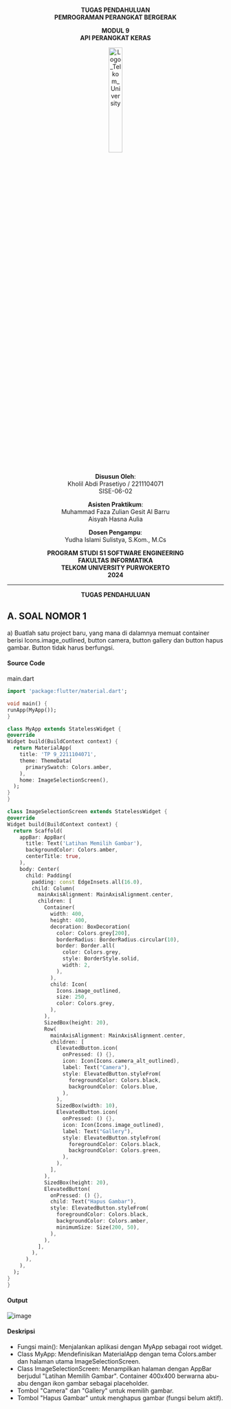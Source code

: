 <div align="center">

**TUGAS PENDAHULUAN**  
**PEMROGRAMAN PERANGKAT BERGERAK**

**MODUL 9**  
**API PERANGKAT KERAS**

<img src="https://github.com/user-attachments/assets/8ffbc3d9-1f18-4a72-8723-692ba5757f0c" alt="Logo_Telkom_University" width="25%">

**Disusun Oleh**:  
Kholil Abdi Prasetiyo / 2211104071  
SISE-06-02

**Asisten Praktikum**:  
Muhammad Faza Zulian Gesit Al Barru  
Aisyah Hasna Aulia

**Dosen Pengampu**:  
Yudha Islami Sulistya, S.Kom., M.Cs

**PROGRAM STUDI S1 SOFTWARE ENGINEERING**  
**FAKULTAS INFORMATIKA**  
**TELKOM UNIVERSITY PURWOKERTO**  
**2024**
</div>

---
<div align="center">
  
**TUGAS PENDAHULUAN**  
  
</div>


## A. SOAL NOMOR 1
a) Buatlah satu project baru, yang mana di dalamnya memuat container berisi Icons.image_outlined, button camera, button gallery dan button hapus gambar. Button tidak harus berfungsi.

#### Source Code
main.dart
  ```dart
import 'package:flutter/material.dart';

void main() {
  runApp(MyApp());
}

class MyApp extends StatelessWidget {
  @override
  Widget build(BuildContext context) {
    return MaterialApp(
      title: 'TP 9_2211104071',
      theme: ThemeData(
        primarySwatch: Colors.amber,
      ),
      home: ImageSelectionScreen(),
    );
  }
}

class ImageSelectionScreen extends StatelessWidget {
  @override
  Widget build(BuildContext context) {
    return Scaffold(
      appBar: AppBar(
        title: Text('Latihan Memilih Gambar'),
        backgroundColor: Colors.amber,
        centerTitle: true,
      ),
      body: Center(
        child: Padding(
          padding: const EdgeInsets.all(16.0),
          child: Column(
            mainAxisAlignment: MainAxisAlignment.center,
            children: [
              Container(
                width: 400,
                height: 400,
                decoration: BoxDecoration(
                  color: Colors.grey[200],
                  borderRadius: BorderRadius.circular(10),
                  border: Border.all(
                    color: Colors.grey,
                    style: BorderStyle.solid,
                    width: 2,
                  ),
                ),
                child: Icon(
                  Icons.image_outlined,
                  size: 250,
                  color: Colors.grey,
                ),
              ),
              SizedBox(height: 20),
              Row(
                mainAxisAlignment: MainAxisAlignment.center,
                children: [
                  ElevatedButton.icon(
                    onPressed: () {},
                    icon: Icon(Icons.camera_alt_outlined),
                    label: Text("Camera"),
                    style: ElevatedButton.styleFrom(
                      foregroundColor: Colors.black,
                      backgroundColor: Colors.blue,
                    ),
                  ),
                  SizedBox(width: 10),
                  ElevatedButton.icon(
                    onPressed: () {},
                    icon: Icon(Icons.image_outlined),
                    label: Text("Gallery"),
                    style: ElevatedButton.styleFrom(
                      foregroundColor: Colors.black,
                      backgroundColor: Colors.green,
                    ),
                  ),
                ],
              ),
              SizedBox(height: 20),
              ElevatedButton(
                onPressed: () {},
                child: Text("Hapus Gambar"),
                style: ElevatedButton.styleFrom(
                  foregroundColor: Colors.black,
                  backgroundColor: Colors.amber,
                  minimumSize: Size(200, 50),
                ),
              ),
            ],
          ),
        ),
      ),
    );
  }
}
  ```

#### Output  
![image](https://github.com/user-attachments/assets/a16c45b9-305b-4e7b-b4fa-646eb4df1b60)


#### Deskripsi
- Fungsi main(): Menjalankan aplikasi dengan MyApp sebagai root widget.
- Class MyApp: Mendefinisikan MaterialApp dengan tema Colors.amber dan halaman utama ImageSelectionScreen.
- Class ImageSelectionScreen: Menampilkan halaman dengan AppBar berjudul "Latihan Memilih Gambar". Container 400x400 berwarna abu-abu dengan ikon gambar sebagai placeholder.
- Tombol "Camera" dan "Gallery" untuk memilih gambar.
- Tombol "Hapus Gambar" untuk menghapus gambar (fungsi belum aktif).
